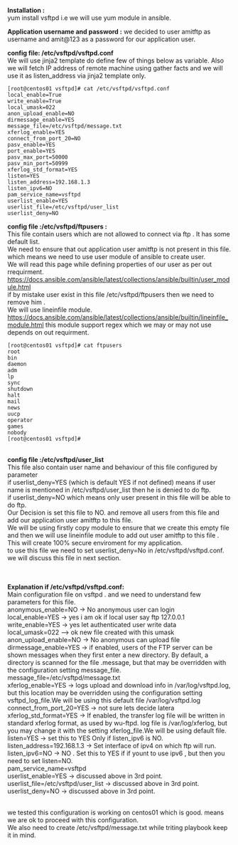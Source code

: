 <b>Installation :</b><br>
yum install vsftpd i.e we will use yum module in ansible.

<b> Application username and password :</b>
we decided to user amitftp as username and amit@123 as a password for our application user.  

<b>config file: /etc/vsftpd/vsftpd.conf </b><br>
We will use jinja2 template do define few of things below as variable. 
Also we will fetch IP address of remote machine using gather facts and we will use it as listen_address via jinja2 template only. 

```
[root@centos01 vsftpd]# cat /etc/vsftpd/vsftpd.conf
local_enable=True
write_enable=True
local_umask=022
anon_upload_enable=NO
dirmessage_enable=YES
message_file=/etc/vsftpd/message.txt
xferlog_enable=YES
connect_from_port_20=NO
pasv_enable=YES
port_enable=YES
pasv_max_port=50000
pasv_min_port=50999
xferlog_std_format=YES
listen=YES
listen_address=192.168.1.3
listen_ipv6=NO
pam_service_name=vsftpd
userlist_enable=YES
userlist_file=/etc/vsftpd/user_list
userlist_deny=NO
```

<b> config file :/etc/vsftpd/ftpusers :</b><br> 
This file contain users which are not allowed to connect via ftp . It has some default list.<br>
We need to ensure that out application user amitftp is not present in this file.<br>
which means we need to use user module of ansible to create user. <br>
We will read this page while defining properties of our user as per out rrequirment.<br>
https://docs.ansible.com/ansible/latest/collections/ansible/builtin/user_module.html <br>
if by mistake user exist in this file /etc/vsftpd/ftpusers then we need to remove him .<br>
We will use lineinfile module. https://docs.ansible.com/ansible/latest/collections/ansible/builtin/lineinfile_module.html this module support regex which we may or may not use depends on out requirment. 

```
[root@centos01 vsftpd]# cat ftpusers
root
bin
daemon
adm
lp
sync
shutdown
halt
mail
news
uucp
operator
games
nobody
[root@centos01 vsftpd]#
```


<br>
<b> config file :/etc/vsftpd/user_list </b><br>
This file also contain user name and behaviour of this file configured by parameter <br>
if userlist_deny=YES (which is default YES if not defined) means if user name is mentioned in /etc/vsftpd/user_list then he is denied to do ftp. <br>
if userlist_deny=NO which means only user present in this file will be able to do ftp. <br>
Our Decision is set this file to NO. and remove all users from this file and add our application user amitftp to this file. <br>
We will be using firstly copy module to ensure that we create this empty file and then we will use lineinfile module to add out user amitftp to this file .<br>
This will create 100%  secure enviroment for my application. <br>
to use this file we need to set userlist_deny=No in /etc/vsftpd/vsftpd.conf. we will discuss this file in next section. <br>
<br>
<br>

<b> Explanation if /etc/vsftpd/vsftpd.conf:</b><br>
Main configuration file on vsftpd . and we need to understand few parameters for this file.<br>
anonymous_enable=NO -> No anonymous user can login <br>
local_enable=YES -> yes i am ok if local user say ftp 127.0.0.1 <br>
write_enable=YES -> yes let authenticated user write data <br>
local_umask=022 --> ok new file created with this umask <br>
anon_upload_enable=NO -> No anonymous can upload file <br>
dirmessage_enable=YES  -> if enabled, users of the FTP server can be shown messages when they first enter a new directory. By default, a directory is scanned for the file .message, but that may be overridden with the configuration setting message_file. <br>
message_file=/etc/vsftpd/message.txt <br>
xferlog_enable=YES  -> logs upload and download info in  /var/log/vsftpd.log, but this location may be overridden using the configuration setting vsftpd_log_file.We will be using this default file /var/log/vsftpd.log <br> 
connect_from_port_20=YES -> not sure lets decide latera <br>
xferlog_std_format=YES -> If enabled, the transfer log file will be written in standard xferlog format, as used by wu-ftpd.  log file is /var/log/xferlog, but you may change it with the setting xferlog_file.We will be using default file. <br>
listen=YES -> set this to YES Only if listen_ipv6 is NO.  <br>
listen_address=192.168.1.3 -> Set interface of ipv4 on which ftp will run. <br>
listen_ipv6=NO -> NO . Set this to YES if if yount to use ipv6 , but then you need to set listen=NO. <br>
pam_service_name=vsftpd  <br>
userlist_enable=YES  -> discussed above in 3rd point. <br>
userlist_file=/etc/vsftpd/user_list -> discussed above in 3rd point. <br>
userlist_deny=NO -> discussed above in 3rd point. <br>
<br>

we tested this configuration is working on centos01 which is good. means we are ok to proceed with this configuration. 
<br>
We also need to create /etc/vsftpd/message.txt while triting playbook keep it in mind. 














